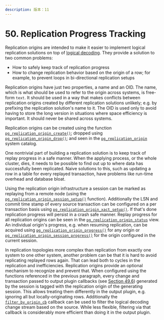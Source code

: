 ```yaml
---
description: 版本：11
---
```


# 50. Replication Progress Tracking

Replication origins are intended to make it easier to implement logical replication solutions on top of [logical decoding](https://www.postgresql.org/docs/current/logicaldecoding.html). They provide a solution to two common problems:

* How to safely keep track of replication progress
* How to change replication behavior based on the origin of a row; for example, to prevent loops in bi-directional replication setups

Replication origins have just two properties, a name and an OID. The name, which is what should be used to refer to the origin across systems, is free-form `text`. It should be used in a way that makes conflicts between replication origins created by different replication solutions unlikely; e.g. by prefixing the replication solution's name to it. The OID is used only to avoid having to store the long version in situations where space efficiency is important. It should never be shared across systems.

Replication origins can be created using the function [`pg_replication_origin_create()`](https://www.postgresql.org/docs/current/functions-admin.html#PG-REPLICATION-ORIGIN-CREATE); dropped using [`pg_replication_origin_drop()`](https://www.postgresql.org/docs/current/functions-admin.html#PG-REPLICATION-ORIGIN-DROP); and seen in the [`pg_replication_origin`](https://www.postgresql.org/docs/current/catalog-pg-replication-origin.html) system catalog.

One nontrivial part of building a replication solution is to keep track of replay progress in a safe manner. When the applying process, or the whole cluster, dies, it needs to be possible to find out up to where data has successfully been replicated. Naive solutions to this, such as updating a row in a table for every replayed transaction, have problems like run-time overhead and database bloat.

Using the replication origin infrastructure a session can be marked as replaying from a remote node \(using the [`pg_replication_origin_session_setup()`](https://www.postgresql.org/docs/current/functions-admin.html#PG-REPLICATION-ORIGIN-SESSION-SETUP) function\). Additionally the LSN and commit time stamp of every source transaction can be configured on a per transaction basis using [`pg_replication_origin_xact_setup()`](https://www.postgresql.org/docs/current/functions-admin.html#PG-REPLICATION-ORIGIN-XACT-SETUP). If that's done replication progress will persist in a crash safe manner. Replay progress for all replication origins can be seen in the [`pg_replication_origin_status`](https://www.postgresql.org/docs/current/view-pg-replication-origin-status.html) view. An individual origin's progress, e.g. when resuming replication, can be acquired using [`pg_replication_origin_progress()`](https://www.postgresql.org/docs/current/functions-admin.html#PG-REPLICATION-ORIGIN-PROGRESS) for any origin or [`pg_replication_origin_session_progress()`](https://www.postgresql.org/docs/current/functions-admin.html#PG-REPLICATION-ORIGIN-SESSION-PROGRESS) for the origin configured in the current session.

In replication topologies more complex than replication from exactly one system to one other system, another problem can be that it is hard to avoid replicating replayed rows again. That can lead both to cycles in the replication and inefficiencies. Replication origins provide an optional mechanism to recognize and prevent that. When configured using the functions referenced in the previous paragraph, every change and transaction passed to output plugin callbacks \(see [Section 49.6](https://www.postgresql.org/docs/current/logicaldecoding-output-plugin.html)\) generated by the session is tagged with the replication origin of the generating session. This allows treating them differently in the output plugin, e.g. ignoring all but locally-originating rows. Additionally the [`filter_by_origin_cb`](https://www.postgresql.org/docs/current/logicaldecoding-output-plugin.html#LOGICALDECODING-OUTPUT-PLUGIN-FILTER-ORIGIN) callback can be used to filter the logical decoding change stream based on the source. While less flexible, filtering via that callback is considerably more efficient than doing it in the output plugin.

